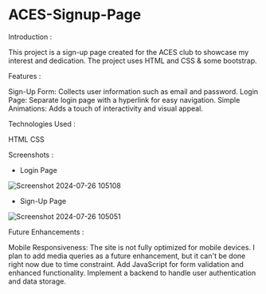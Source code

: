 # ACES-Signup-Page
Introduction :

This project is a sign-up page created for the ACES club to showcase my interest and dedication. The project uses HTML and CSS & some bootstrap.

Features :

Sign-Up Form: Collects user information such as email and password.
Login Page: Separate login page with a hyperlink for easy navigation.
Simple Animations: Adds a touch of interactivity and visual appeal.

Technologies Used :

HTML
CSS

Screenshots :

- Login Page

![Screenshot 2024-07-26 105108](https://github.com/user-attachments/assets/1e33f204-1f7c-4b02-9ccc-6614d41772a5)


- Sign-Up Page

![Screenshot 2024-07-26 105051](https://github.com/user-attachments/assets/4dbed23b-a8b8-4711-9256-174e35b90fc1)


Future Enhancements :

Mobile Responsiveness: The site is not fully optimized for mobile devices. I plan to add media queries as a future enhancement, but it can't be done right now due to time constraint.
Add JavaScript for form validation and enhanced functionality.
Implement a backend to handle user authentication and data storage.
